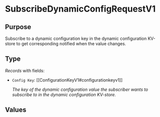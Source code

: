 # SubscribeDynamicConfigRequestV1

## Purpose

<!-- --8<-- [start:purpose] -->
Subscribe to a dynamic configuration key in the dynamic configuration KV-store to get corresponding notified when the value changes.
<!-- --8<-- [end:purpose] -->

## Type

<!-- --8<-- [start:type] -->
<div class="type">

*Records* with fields:
- `Config Key`: [[ConfigurationKeyV1#configurationkeyv1]]

  *The key of the dynamic configuration value the subscriber wants to subscribe to in the dynamic configuration KV-store.*


</div>
<!-- --8<-- [end:type] -->

## Values

